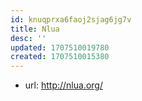 ```yaml
---
id: knuqprxa6faoj2sjag6jg7v
title: Nlua
desc: ''
updated: 1707510019780
created: 1707510015380
---
```


- url: http://nlua.org/